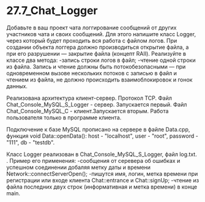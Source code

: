 # 27.7_Chat_Logger

Добавьте в ваш проект чата логгирование сообщений от других участников чата и своих сообщений.
Для этого напишите класс Logger, через который будет проходить вся работа с файлом логов.
При создании объекта логгера должно производиться открытие файла, а при его разрушении — закрытие файла (концепт RAII).
Реализуйте в классе два метода:
-запись строки логов в файл;
-чтение одной строки из файла.
Запись и чтение должны быть потокобезопасными — при одновременном вызове нескольких потоков с записью в файл и чтением из файла, 
не должно происходить взаимоблокировок и гонок данных.

Реализована архитектура клиент-сервер. 
Протокол TCP. Файл Chat_Console_MySQL_S_Logger - сервер. Запускается первый. 
Файл Chat_Console_MySQL_C - клиент.Запускается вторым. Работа пользователя только в программе клиента.
 
Подключение к базе MySQL прописано на сервере в файле Data.cpp, функция void Data::openData(): 
host - "localhost", user - "root", password - "111", db - "testdb".

Класс Logger реализован в Chat_Console_MySQL_S_Logger, файл log.txt. .
Пример его применения:
-сообщения от серевера об ошибках и успешном соединении добаляя метку даты и времени Network::connectServerOpen();
-пишутся имя, логин, метка времени при регистрации или входе клиента Chat::entrance и Chat::signUp;
-чтение из файла последних двух строк (информативная и метка времени) в конце main.
